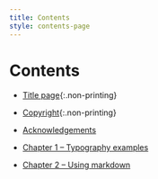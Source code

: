```yaml
---
title: Contents
style: contents-page
---
```


# Contents

*	[Title page](0-1-titlepage.html){:.non-printing}
*	[Copyright](0-2-copyright.html){:.non-printing}
*	[Acknowledgements](0-4-acknowledgements.html#acknowledgements)

*	[Chapter 1 – Typography examples](1.html#chapter-1-typography-examples)
*	[Chapter 2 – Using markdown](2.html#chapter-2-using-markdown)
